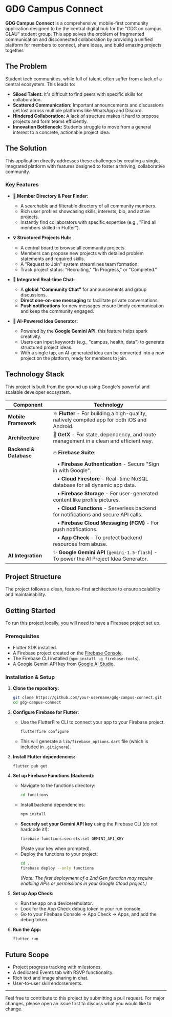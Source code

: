 # GDG Campus Connect

**GDG Campus Connect** is a comprehensive, mobile-first community application designed to be the central digital hub for the "GDG on campus GLAU" student group. This app solves the problem of fragmented communication and disconnected collaboration by providing a unified platform for members to connect, share ideas, and build amazing projects together.

## The Problem

Student tech communities, while full of talent, often suffer from a lack of a central ecosystem. This leads to:
*   **Siloed Talent:** It's difficult to find peers with specific skills for collaboration.
*   **Scattered Communication:** Important announcements and discussions get lost across multiple platforms like WhatsApp and Discord.
*   **Hindered Collaboration:** A lack of structure makes it hard to propose projects and form teams efficiently.
*   **Innovation Bottleneck:** Students struggle to move from a general interest to a concrete, actionable project idea.

## The Solution

This application directly addresses these challenges by creating a single, integrated platform with features designed to foster a thriving, collaborative community.

### Key Features

*   **👥 Member Directory & Peer Finder:**
    *   A searchable and filterable directory of all community members.
    *   Rich user profiles showcasing skills, interests, bio, and active projects.
    *   Instantly find collaborators with specific expertise (e.g., "Find all members skilled in Flutter").

*   **💡 Structured Projects Hub:**
    *   A central board to browse all community projects.
    *   Members can propose new projects with detailed problem statements and required skills.
    *   A "Request to Join" system streamlines team formation.
    *   Track project status: "Recruiting," "In Progress," or "Completed."

*   **💬 Integrated Real-time Chat:**
    *   A **global "Community Chat"** for announcements and group discussions.
    *   **Direct one-on-one messaging** to facilitate private conversations.
    *   **Push notifications** for new messages ensure timely communication and keep the community engaged.

*   **🤖 AI-Powered Idea Generator:**
    *   Powered by the **Google Gemini API**, this feature helps spark creativity.
    *   Users can input keywords (e.g., "campus, health, data") to generate structured project ideas.
    *   With a single tap, an AI-generated idea can be converted into a new project on the platform, ready for members to join.

## Technology Stack

This project is built from the ground up using Google's powerful and scalable developer ecosystem.

| Component              | Technology                                                                                                    |
| ---------------------- | ------------------------------------------------------------------------------------------------------------- |
| **Mobile Framework**   | ⚛️ **Flutter** - For building a high-quality, natively compiled app for both iOS and Android.                 |
| **Architecture**       | 🧩 **GetX** - For state, dependency, and route management in a clean and efficient way.                        |
| **Backend & Database** | 🔥 **Firebase Suite**:                                                                                         |
|                        |    • **Firebase Authentication** - Secure "Sign in with Google".                               |
|                        |    • **Cloud Firestore** - Real-time NoSQL database for all dynamic app data.                   |
|                        |    • **Firebase Storage** - For user-generated content like profile pictures.                   |
|                        |    • **Cloud Functions** - Serverless backend for notifications and secure API calls.           |
|                        |    • **Firebase Cloud Messaging (FCM)** - For push notifications.                               |
|                        |    • **App Check** - To protect backend resources from abuse.                                   |
| **AI Integration**     | ✨ **Google Gemini API** (`gemini-1.5-flash`) - To power the AI Project Idea Generator.                         |

## Project Structure

The project follows a clean, feature-first architecture to ensure scalability and maintainability.


## Getting Started

To run this project locally, you will need to have a Firebase project set up.

### Prerequisites

*   Flutter SDK installed.
*   A Firebase project created on the [Firebase Console](https://console.firebase.google.com/).
*   The Firebase CLI installed (`npm install -g firebase-tools`).
*   A Google Gemini API key from [Google AI Studio](https://makersuite.google.com/).

### Installation & Setup

1.  **Clone the repository:**
    ```bash
    git clone https://github.com/your-username/gdg-campus-connect.git
    cd gdg-campus-connect
    ```

2.  **Configure Firebase for Flutter:**
    *   Use the FlutterFire CLI to connect your app to your Firebase project.
        ```bash
        flutterfire configure
        ```
    *   This will generate a `lib/firebase_options.dart` file (which is included in `.gitignore`).

3.  **Install Flutter dependencies:**
    ```bash
    flutter pub get
    ```

4.  **Set up Firebase Functions (Backend):**
    *   Navigate to the functions directory:
        ```bash
        cd functions
        ```
    *   Install backend dependencies:
        ```bash
        npm install
        ```
    *   **Securely set your Gemini API key** using the Firebase CLI (do not hardcode it!):
        ```bash
        firebase functions:secrets:set GEMINI_API_KEY
        ```
        (Paste your key when prompted).
    *   Deploy the functions to your project:
        ```bash
        cd ..
        firebase deploy --only functions
        ```
        *(Note: The first deployment of a 2nd Gen function may require enabling APIs or permissions in your Google Cloud project.)*

5.  **Set up App Check:**
    *   Run the app on a device/emulator.
    *   Look for the App Check debug token in your run console.
    *   Go to your Firebase Console -> App Check -> Apps, and add the debug token.

6.  **Run the App:**
    ```bash
    flutter run
    ```

## Future Scope

*   Project progress tracking with milestones.
*   A dedicated Events tab with RSVP functionality.
*   Rich text and image sharing in chat.
*   User-to-user skill endorsements.

---

Feel free to contribute to this project by submitting a pull request. For major changes, please open an issue first to discuss what you would like to change.
